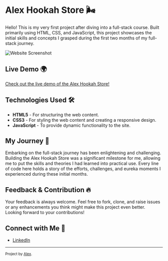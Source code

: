 # Alex Hookah Store 🌬️

Hello! This is my very first project after diving into a full-stack course. Built primarily using HTML, CSS, and JavaScript, this project showcases the initial skills and concepts I grasped during the first two months of my full-stack journey.

![Website Screenshot](PASTE_SCREENSHOT_LINK_HERE)  <!-- You can add a screenshot of your website here. Just replace 'PASTE_SCREENSHOT_LINK_HERE' with the actual link of your screenshot after you upload it to GitHub or any image hosting service. -->

## Live Demo 🌍

[Check out the live demo of the Alex Hookah Store!](https://alexk27197.github.io/Frontend-Alex-hookah-store/)

## Technologies Used 🛠️

- **HTML5** - For structuring the web content.
- **CSS3** - For styling the web content and creating a responsive design.
- **JavaScript** - To provide dynamic functionality to the site.

## My Journey 🚀

Embarking on the full-stack journey has been enlightening and challenging. Building the Alex Hookah Store was a significant milestone for me, allowing me to put the skills and theories I had learned into practical use. Every line of code here holds a story of the efforts, challenges, and eureka moments I experienced during these initial months.

## Feedback & Contribution 🔥

Your feedback is always welcome. Feel free to fork, clone, and raise issues or any enhancements you think might make this project even better. Looking forward to your contributions!

## Connect with Me 🤝

- [LinkedIn](https://linkedin.com/in/alex-kogan-4b1450279)

---

<sup>Project by [Alex](https://github.com/alexk27197).</sup>

